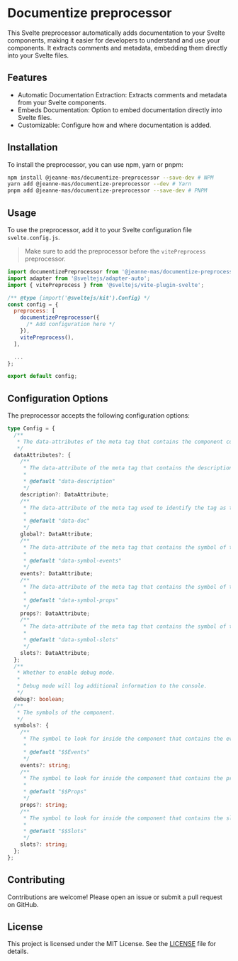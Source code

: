 # Documentize preprocessor

This Svelte preprocessor automatically adds documentation to your Svelte components, making it easier for developers to understand and use your components.
It extracts comments and metadata, embedding them directly into your Svelte files.

## Features

- Automatic Documentation Extraction: Extracts comments and metadata from your Svelte components.
- Embeds Documentation: Option to embed documentation directly into Svelte files.
- Customizable: Configure how and where documentation is added.

## Installation

To install the preprocessor, you can use npm, yarn or pnpm:

```bash
npm install @jeanne-mas/documentize-preprocessor --save-dev # NPM
yarn add @jeanne-mas/documentize-preprocessor --dev # Yarn
pnpm add @jeanne-mas/documentize-preprocessor --save-dev # PNPM
```

## Usage

To use the preprocessor, add it to your Svelte configuration file `svelte.config.js`.

> Make sure to add the preprocessor before the `vitePreprocess` preprocessor.

```javascript
import documentizePreprocessor from '@jeanne-mas/documentize-preprocessor';
import adapter from '@sveltejs/adapter-auto';
import { vitePreprocess } from '@sveltejs/vite-plugin-svelte';

/** @type {import('@sveltejs/kit').Config} */
const config = {
  preprocess: [
    documentizePreprocessor({
      /* Add configuration here */
    }),
    vitePreprocess(),
  ],

  ...
};

export default config;
```

## Configuration Options

The preprocessor accepts the following configuration options:

```typescript
type Config = {
  /**
   * The data-attributes of the meta tag that contains the component configuration.
   */
  dataAttributes?: {
    /**
     * The data-attribute of the meta tag that contains the description of the component.
     *
     * @default "data-description"
     */
    description?: DataAttribute;
    /**
     * The data-attribute of the meta tag used to identify the tag as the configuration for the preprocessor.
     *
     * @default "data-doc"
     */
    global?: DataAttribute;
    /**
     * The data-attribute of the meta tag that contains the symbol of the events.
     *
     * @default "data-symbol-events"
     */
    events?: DataAttribute;
    /**
     * The data-attribute of the meta tag that contains the symbol of the props.
     *
     * @default "data-symbol-props"
     */
    props?: DataAttribute;
    /**
     * The data-attribute of the meta tag that contains the symbol of the slots.
     *
     * @default "data-symbol-slots"
     */
    slots?: DataAttribute;
  };
  /**
   * Whether to enable debug mode.
   *
   * Debug mode will log additional information to the console.
   */
  debug?: boolean;
  /**
   * The symbols of the component.
   */
  symbols?: {
    /**
     * The symbol to look for inside the component that contains the events.
     *
     * @default "$$Events"
     */
    events?: string;
    /**
     * The symbol to look for inside the component that contains the props.
     *
     * @default "$$Props"
     */
    props?: string;
    /**
     * The symbol to look for inside the component that contains the slots.
     *
     * @default "$$Slots"
     */
    slots?: string;
  };
};
```

## Contributing

Contributions are welcome! Please open an issue or submit a pull request on GitHub.

## License

This project is licensed under the MIT License. See the [LICENSE](./LICENSE.md) file for details.
